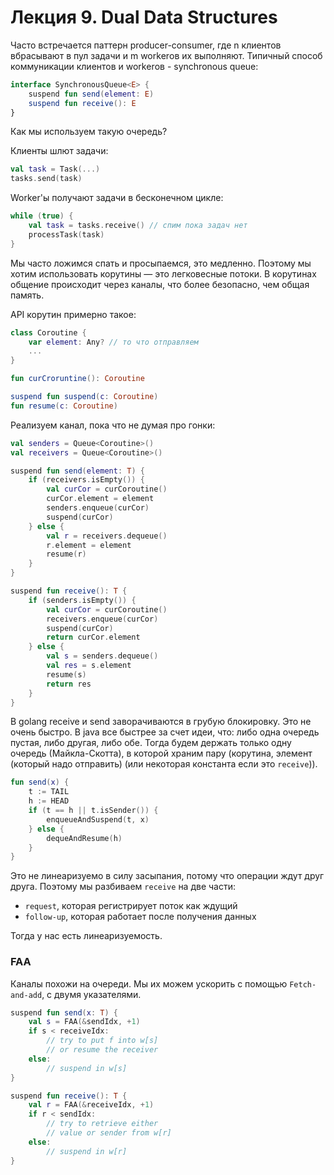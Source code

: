 # Лекция 9. Dual Data Structures

Часто встречается паттерн producer-consumer, где n клиентов вбрасывают в пул задачи и m workerов их выполняют. Типичный способ коммуникации клиентов и workerов - synchronous queue:

```kotlin
interface SynchronousQueue<E> {
    suspend fun send(element: E)
    suspend fun receive(): E
}
```

Как мы используем такую очередь?

Клиенты шлют задачи:
```kotlin
val task = Task(...)
tasks.send(task)
```

Worker'ы получают задачи в бесконечном цикле:
```kotlin
while (true) {
    val task = tasks.receive() // спим пока задач нет
    processTask(task)
}
```

Мы часто ложимся спать и просыпаемся, это медленно. Поэтому мы хотим использовать корутины — это легковесные потоки. В корутинах общение происходит через каналы, что более безопасно, чем общая память.

API корутин примерно такое:
```kotlin
class Coroutine {
    var element: Any? // то что отправляем
    ...
}

fun curCroruntine(): Coroutine

suspend fun suspend(c: Coroutine)
fun resume(c: Coroutine)
```

Реализуем канал, пока что не думая про гонки:
```kotlin
val senders = Queue<Coroutine>()
val receivers = Queue<Coroutine>()

suspend fun send(element: T) {
    if (receivers.isEmpty()) {
        val curCor = curCoroutine()
        curCor.element = element
        senders.enqueue(curCor)
        suspend(curCor)
    } else {
        val r = receivers.dequeue()
        r.element = element
        resume(r)
    }
}

suspend fun receive(): T {
    if (senders.isEmpty()) {
        val curCor = curCoroutine()
        receivers.enqueue(curCor)
        suspend(curCor)
        return curCor.element
    } else {
        val s = senders.dequeue()
        val res = s.element
        resume(s)
        return res
    }
}
```

В golang receive и send заворачиваются в грубую блокировку. Это не очень быстро. В java все быстрее за счет идеи, что: либо одна очередь пустая, либо другая, либо обе. Тогда будем держать только одну очередь (Майкла-Скотта), в которой храним пару (корутина, элемент (который надо отправить) (или некоторая константа если это `receive`)).

```kotlin
fun send(x) {
    t := TAIL
    h := HEAD
    if (t == h || t.isSender()) {
        enqueueAndSuspend(t, x)
    } else {
        dequeAndResume(h)
    }
}
```

Это не линеаризуемо в силу засыпания, потому что операции ждут друг друга. Поэтому мы разбиваем `receive` на две части:
- `request`, которая регистрирует поток как ждущий
- `follow-up`, которая работает после получения данных

Тогда у нас есть линеаризуемость.

### FAA

Каналы похожи на очереди. Мы их можем ускорить с помощью `Fetch-and-add`, с двумя указателями.

```kotlin
suspend fun send(x: T) {
    val s = FAA(&sendIdx, +1)
    if s < receiveIdx:
        // try to put f into w[s]
        // or resume the receiver
    else:
        // suspend in w[s]
}

suspend fun receive(): T {
    val r = FAA(&receiveIdx, +1)
    if r < sendIdx:
        // try to retrieve either
        // value or sender from w[r]
    else:
        // suspend in w[r]
}
```
